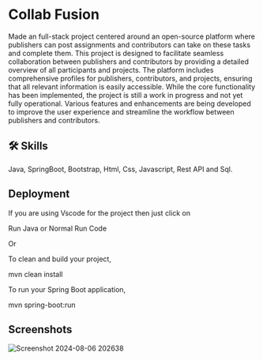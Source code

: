 
# Collab Fusion

Made an full-stack project centered around an open-source platform where publishers can post assignments and contributors can take on these tasks and complete them. This project is designed to facilitate seamless collaboration between publishers and contributors by providing a detailed overview of all participants and projects. The platform includes comprehensive profiles for publishers, contributors, and projects, ensuring that all relevant information is easily accessible. While the core functionality has been implemented, the project is still a work in progress and not yet fully operational. Various features and enhancements are being developed to improve the user experience and streamline the workflow between publishers and contributors.


## 🛠 Skills

Java, SpringBoot, Bootstrap, Html, Css, Javascript, Rest API and Sql.


## Deployment
If you are using Vscode for the project then just click on 

Run Java or Normal Run Code

Or

To clean and build your project,

mvn clean install

To run your Spring Boot application,

mvn spring-boot:run



## Screenshots

![Screenshot 2024-08-06 202638](https://github.com/user-attachments/assets/b519c1dd-d246-4ef5-a5bd-9b942c8be61e)

